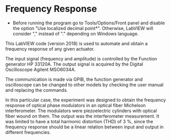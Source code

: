 # Frequency Response

* Before running the program go to Tools/Options/Front panel and disable the option "Use localized decimal point*". Otherwise, LabVIEW will consider "," instead of "." depending on Windows language.

This LabVIEW code (version 2018) is used to automate and obtain a frequency response of any given actuator.

The input signal (frequency and amplitude) is controlled by the Function generator HP 33120A.
The output signal is acquired by the Digital Oscilloscope Agilent MSO6034A.

The communication is made via GPIB, the function generator and oscilloscope can be changed to other models by checking the user manual and replacing the commands.   

In this particular case, the experiment was designed to obtain the frequency response of optical phase modulators in an optical fiber Michelson interferometer. The modulators were piezoelectric cylinders with optical fiber wound on them.
The output was the interferometer measurement. It was limited to have a total harmonic distortion (THD) of 3 %, since the frequency response should be a linear relation between input and output in different frequencies.
